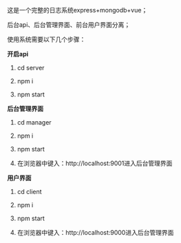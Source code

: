 这是一个完整的日志系统express+mongodb+vue；

后台api、后台管理界面、前台用户界面分离；

使用系统需要以下几个步骤：

**开启api**

1. cd server

2. npm i

3. npm start

**后台管理界面**

1. cd manager

2. npm i

3. npm start

4. 在浏览器中键入：http://localhost:9001进入后台管理界面

**用户界面**

1. cd client

2. npm i

3. npm start

4. 在浏览器中键入：http://localhost:9000进入后台管理界面



